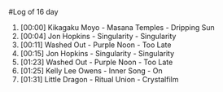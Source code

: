 #Log of 16 day

1. [00:00] Kikagaku Moyo - Masana Temples - Dripping Sun
1. [00:04] Jon Hopkins - Singularity - Singularity
1. [00:11] Washed Out - Purple Noon - Too Late
1. [00:15] Jon Hopkins - Singularity - Singularity
1. [01:23] Washed Out - Purple Noon - Too Late
1. [01:25] Kelly Lee Owens - Inner Song - On
1. [01:31] Little Dragon - Ritual Union - Crystalfilm
